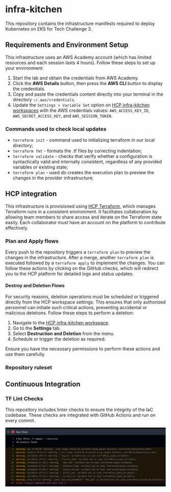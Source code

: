 # infra-kitchen

This repository contains the infrastructure manifests required to deploy Kubernetes on EKS for Tech Challenge 3.

## Requirements and Environment Setup

This infrastructure uses an AWS Academy account (which has limited resources and each session lasts 4 hours). Follow these steps to set up your environment:

1. Start the lab and obtain the credentials from AWS Academy.
2. Click the **AWS Details** button, then press the **AWS CLI** button to display the credentials.
3. Copy and paste the credentials content directly into your terminal in the directory `~/.aws/credentials`.
4. Update the `Settings > Variable Set` option on [HCP infra-kitchen workspaces](https://app.terraform.io/app/tc_fiap/workspaces) with the AWS credentials values: `AWS_ACCESS_KEY_ID`, `AWS_SECRET_ACCESS_KEY`, and `AWS_SESSION_TOKEN`.

### Commands used to check local updates

- `terraform init` - command used to initializing terraform in our local directory;
- `terraform fmt` - formats the .tf files by correcting indentation;
- `terraform validate` - checks that verify whether a configuration is syntactically valid and internally consistent, regardless of any provided variables or existing state;
- `terraform plan` - used do creates the execution plan to preview the changes in the provider infrastructure;

## HCP integration

This infrastructure is provisioned using [HCP Terraform](https://developer.hashicorp.com/terraform/cloud-docs), which manages Terraform runs in a consistent environment. It facilitates collaboration by allowing team members to share access and iterate on the Terraform state easily. Each collaborator must have an account on the platform to contribute effectively.

### Plan and Apply flows

Every push to the repository triggers a `terraform plan` to preview the changes in the infrastructure. After a merge, another `terraform plan` is executed followed by a `terraform apply` to implement the changes. You can follow these actions by clicking on the GitHub checks, which will redirect you to the HCP platform for detailed logs and status updates.

#### Destroy and Deletion Flows

For security reasons, deletion operations must be scheduled or triggered directly from the HCP workspace settings. This ensures that only authorized personnel can initiate such critical actions, preventing accidental or malicious deletions. Follow these steps to perform a deletion:

1. Navigate to the [HCP infra-kitchen workspace](https://app.terraform.io/app/tc_fiap/workspaces).
2. Go to the **Settings** tab.
3. Select **Destruction and Deletion** from the menu.
4. Schedule or trigger the deletion as required.

Ensure you have the necessary permissions to perform these actions and use them carefully.

### Repository ruleset

<!-- TODO -->

## Continuous Integration
### TF Lint Checks

This repository includes linter checks to ensure the integrity of the IaC codebase. These checks are integrated with GitHub Actions and run on every commit.

![alt text](/docs/images/tflint.png)